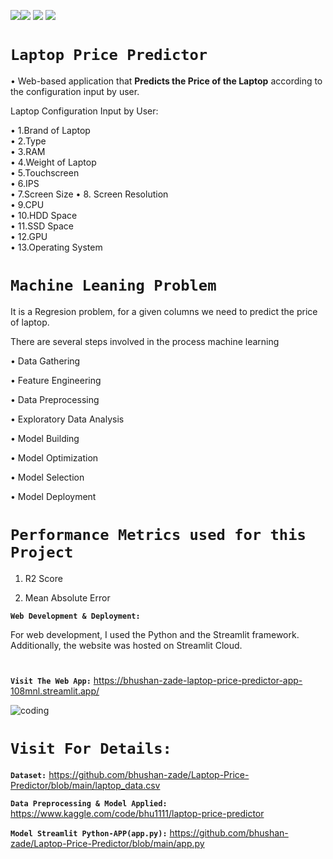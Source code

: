 <img src=https://img.shields.io/badge/build%20with-python-yellow><img src="https://img.shields.io/badge/-streamlit-orange"> <img src="https://img.shields.io/badge/deployed%20in-Streamlit Cloudu-blue"> <img src="https://img.shields.io/badge/domain-Machine%20Learning-orange%20.svg" >
# **`Laptop Price Predictor`**

• Web-based application that **Predicts the Price of the Laptop** according to the configuration input by user.

Laptop Configuration Input by User: 

• 1.Brand of Laptop   
• 2.Type  
• 3.RAM   
• 4.Weight of Laptop   
• 5.Touchscreen   
• 6.IPS   
• 7.Screen Size 
• 8. Screen Resolution   
• 9.CPU   
• 10.HDD Space   
• 11.SSD Space   
• 12.GPU   
• 13.Operating System


# **`Machine Leaning Problem`**

It is a Regresion problem, for a given columns we need to predict the price of laptop.

There are several steps involved in the process machine learning

• Data Gathering

• Feature Engineering

• Data Preprocessing

• Exploratory Data Analysis

• Model Building

• Model Optimization

• Model Selection

• Model Deployment

# **`Performance Metrics used for this Project`**

1. R2 Score

2. Mean Absolute Error

**`Web Development & Deployment:`** 

For web development, I used the Python and the Streamlit framework. Additionally, the website was hosted on Streamlit Cloud.

#

**`Visit The Web App:`** https://bhushan-zade-laptop-price-predictor-app-108mnl.streamlit.app/

<img align="" alt="coding"  src= "https://user-images.githubusercontent.com/118050962/218831653-72dd7363-b236-42f5-b685-e8f1d96b83bd.PNG">

# **`Visit For Details:`**

**`Dataset:`** https://github.com/bhushan-zade/Laptop-Price-Predictor/blob/main/laptop_data.csv

**`Data Preprocessing & Model Applied:`** https://www.kaggle.com/code/bhu1111/laptop-price-predictor

**`Model Streamlit Python-APP(app.py):`** https://github.com/bhushan-zade/Laptop-Price-Predictor/blob/main/app.py
